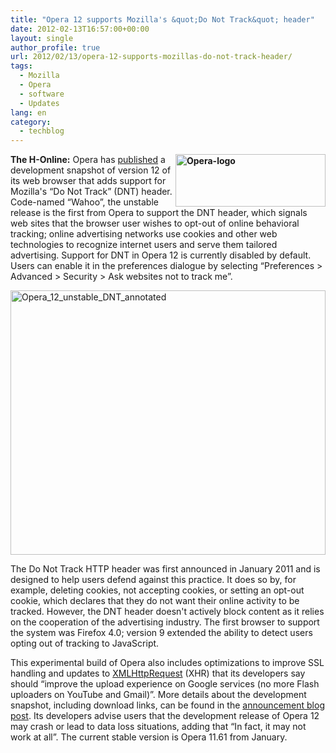 ```yaml
---
title: "Opera 12 supports Mozilla's &quot;Do Not Track&quot; header"
date: 2012-02-13T16:57:00+00:00
layout: single
author_profile: true
url: 2012/02/13/opera-12-supports-mozillas-do-not-track-header/
tags:
  - Mozilla
  - Opera
  - software
  - Updates
lang: en
category: 
  - techblog
---
```

**[<img title="Opera-logo" border="0" alt="Opera-logo" align="right" src="http://lh5.ggpht.com/-p1OrQqFRhvE/Tzk5xyvY-_I/AAAAAAAAEvw/-kn85P-nkLs/Opera-logo_thumb%25255B3%25255D.jpg?imgmax=800" width="240" height="84" />](http://lh4.ggpht.com/-TXuKGILdgFg/Tzk5uZadqwI/AAAAAAAAEvo/yvenmwkGfxw/s1600-h/Opera-logo%25255B6%25255D.jpg)The H-Online:** Opera has [published](http://my.opera.com/desktopteam/blog/2012/02/10/core-dnt-mail-themes) a development snapshot of version 12 of its web browser that adds support for Mozilla's “Do Not Track” (DNT) header. Code-named “Wahoo”, the unstable release is the first from Opera to support the DNT header, which signals web sites that the browser user wishes to opt-out of online behavioral tracking; online advertising networks use cookies and other web technologies to recognize internet users and serve them tailored advertising. Support for DNT in Opera 12 is currently disabled by default. Users can enable it in the preferences dialogue by selecting “Preferences > Advanced > Security > Ask websites not to track me”. 

[<img title="Opera_12_unstable_DNT_annotated" border="0" alt="Opera_12_unstable_DNT_annotated" src="http://lh3.ggpht.com/--E7oC3LveYA/Tzk59DsFs5I/AAAAAAAAEwA/ngMHnRGiIEM/Opera_12_unstable_DNT_annotated_thumb%25255B1%25255D.jpg?imgmax=800" width="504" height="423" />](http://lh3.ggpht.com/-cgD51ulq-fc/Tzk522vKzuI/AAAAAAAAEv4/PmX9meksSoA/s1600-h/Opera_12_unstable_DNT_annotated%25255B1%25255D.jpg) 

The Do Not Track HTTP header was first announced in January 2011 and is designed to help users defend against this practice. It does so by, for example, deleting cookies, not accepting cookies, or setting an opt-out cookie, which declares that they do not want their online activity to be tracked. However, the DNT header doesn't actively block content as it relies on the cooperation of the advertising industry. The first browser to support the system was Firefox 4.0; version 9 extended the ability to detect users opting out of tracking to JavaScript. 

This experimental build of Opera also includes optimizations to improve SSL handling and updates to [XMLHttpRequest](http://en.wikipedia.org/wiki/XMLHttpRequest) (XHR) that its developers say should “improve the upload experience on Google services (no more Flash uploaders on YouTube and Gmail)”. More details about the development snapshot, including download links, can be found in the [announcement blog post](http://my.opera.com/desktopteam/blog/2012/02/10/core-dnt-mail-themes). Its developers advise users that the development release of Opera 12 may crash or lead to data loss situations, adding that “In fact, it may not work at all”. The current stable version is Opera 11.61 from January.